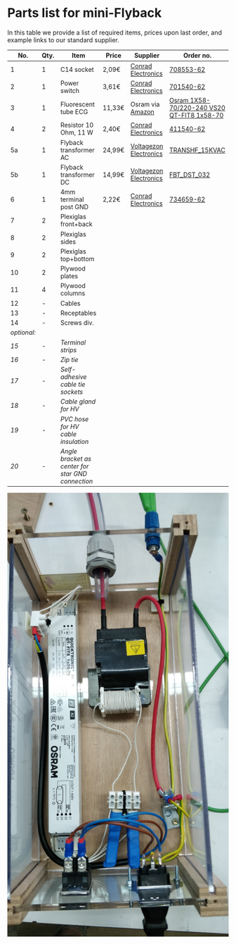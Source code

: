 # Parts list for mini-Flyback

In this table we provide a list of required items, prices upon last order, and example links to our standard supplier.

| No. | Qty. | Item                   | Price  | Supplier | Order no. |
|-----|------|------------------------|--------|----------|-----------|
|  1  |  1   | C14 socket             |  2,09€ | [Conrad Electronics](https://www.conrad.de) | [708553-62](https://www.conrad.de/de/p/kaltgeraete-steckverbinder-42r-serie-netzsteckverbinder-42r-buchse-einbau-vertikal-gesamtpolzahl-2-pe-10-a-schwarz-708553.html) |
|  2  |  1   | Power switch           |  3,61€ | [Conrad Electronics](https://www.conrad.de) | [701540-62](https://www.conrad.de/de/p/arcolectric-wippschalter-c6053alnaf-230-v-ac-16-a-2-x-aus-ein-rastend-1-st-701540.html) |
|  3  |  1   | Fluorescent tube ECG   | 11,33€ | Osram via [Amazon](https://www.amazon.de/) | [Osram 1X58-70/220-240 VS20 QT-FIT8 1x58-70](https://www.amazon.de/Osram-FIT8-1x58-70-220-240-VS20/dp/B0024WLI6M/ref=sr_1_1?__mk_de_DE=%C3%85M%C3%85%C5%BD%C3%95%C3%91&keywords=osram+qtfit8+70&qid=1560842868&s=diy&sr=1-1) |
|  4  |  2   | Resistor 10 Ohm, 11 W  |  2,40€ | [Conrad Electronics](https://www.conrad.de) | [411540-62](https://www.conrad.de/de/p/hochlast-widerstand-10-axial-bedrahtet-11-w-10-1-st-411540.html) |
| 5a  |  1   | Flyback transformer AC | 24,99€ | [Voltagezon Electronics](https://highvoltageshop.com/) | [TRANSHF_15KVAC](https://highvoltageshop.com/epages/b73088c0-9f9a-4230-9ffc-4fd5c619abc4.sf/de_DE/?ObjectPath=/Shops/b73088c0-9f9a-4230-9ffc-4fd5c619abc4/Products/TRANSHF_15KVAC) |
| 5b  |  1   | Flyback transformer DC | 14,99€ | [Voltagezon Electronics](https://highvoltageshop.com/) | [FBT_DST_032](https://highvoltageshop.com/epages/b73088c0-9f9a-4230-9ffc-4fd5c619abc4.sf/de_DE/?ObjectPath=/Shops/b73088c0-9f9a-4230-9ffc-4fd5c619abc4/Products/FBT_DST_032) |
|  6  |  1   | 4mm terminal post GND  |  2,22€ | [Conrad Electronics](https://www.conrad.de) | [734659-62](https://www.conrad.de/de/p/schnepp-polklemme-gruen-16-a-1-st-734659.html) |
|  7  |  2   | Plexiglas front+back   |        | | |
|  8  |  2   | Plexiglas sides        |        | | |
|  9  |  2   | Plexiglas top+bottom   |        | | |
| 10  |  2   | Plywood plates         |        | | |
| 11  |  4   | Plywood columns        |        | | |
| 12  |  -   | Cables                 |        | | |
| 13  |  -   | Receptables            |        | | |
| 14  |  -   | Screws div.            |        | | |
| *optional:* | | | | | |
| *15*  |  -   | *Terminal strips* |        | | |
| *16*  |  -   | *Zip tie* |        | | |
| *17*  |  -   | *Self-adhesive cable tie sockets* |        | | |
| *18*  |  -   | *Cable gland for HV* |        | | |
| *19*  |  -   | *PVC hose for HV cable insulation* |        | | |
| *20*  |  -   | *Angle bracket as center for star GND connection* |        | | |

![Top view inside](https://github.com/SebastianDahle/PlasmaSolution/blob/master/HV_power_supplies/mini-Flyback/Inside_view.jpg "Top view inside")
